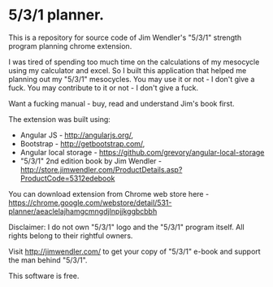 5/3/1 planner.
===

This is a repository for source code of Jim Wendler's "5/3/1" strength program planning chrome extension.

I was tired of spending too much time on the calculations of my mesocycle using my calculator and excel. 
So I built this application that helped me planning out my "5/3/1" mesocycles. 
You may use it or not - I don't give a fuck.
You may contribute to it or not - I don't give a fuck.

Want a fucking manual - buy, read and understand Jim's book first.

The extension was built using: 
  - Angular JS - http://angularjs.org/,
  - Bootstrap - http://getbootstrap.com/,
  - Angular local storage - https://github.com/grevory/angular-local-storage
  - "5/3/1" 2nd edition book by Jim Wendler - http://store.jimwendler.com/ProductDetails.asp?ProductCode=5312edebook

You can download extension from Chrome web store here - https://chrome.google.com/webstore/detail/531-planner/aeaclelajhamgcmngdjlnpjjkggbcbbh

Disclaimer:
I do not own "5/3/1" logo and the "5/3/1" program itself. All rights belong to their rightful owners.

Visit http://jimwendler.com/ to get your copy of "5/3/1" e-book and support the man behind "5/3/1".

This software is free.
